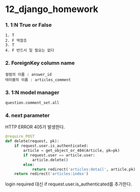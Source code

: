 # 12_django_homework



### 1. 1:N True or False

```
1. T
2. F 역참조
3. T
4. F 반드시 일 필요는 없다
```



### 2. ForeignKey column name

```
컬럼의 이름 : answer_id
테이블의 이름 : articles_comment
```



### 3. 1:N model manager

```
question.comment_set.all
```



### 4. next parameter

HTTP ERROR 405가 발생한다.

```python
@require_POST
def delete(request, pk):
    if request.user.is_authenticated:
        article = get_object_or_404(Article, pk=pk)
        if request.user == article.user:
            article.delete()
        else:
            return redirect('articles:detail', article.pk)
    return redirect('articles:index')
```

login required 대신 if request.user.is_authenticated를 추가한다.  